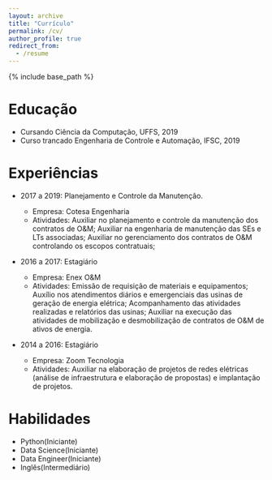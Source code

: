 ```yaml
---
layout: archive
title: "Currículo"
permalink: /cv/
author_profile: true
redirect_from:
  - /resume
---
```


{% include base_path %}

Educação
======
* Cursando Ciência da Computação, UFFS, 2019
* Curso trancado Engenharia de Controle e Automação, IFSC, 2019


Experiências
======
* 2017 a 2019: Planejamento e Controle da Manutenção.
  * Empresa: Cotesa Engenharia
   * Atividades: Auxiliar no planejamento e controle da manutenção dos contratos de O&M;
                 Auxiliar na engenharia de manutenção das SEs e LTs associadas;
                 Auxiliar no gerenciamento dos contratos de O&M controlando os escopos contratuais;
                 
* 2016 a 2017: Estagiário
  * Empresa: Enex O&M
   * Atividades: Emissão de requisição de materiais e equipamentos; 
                 Auxílio nos atendimentos diários e emergenciais das usinas de geração de energia elétrica; 
                 Acompanhamento das atividades realizadas e relatórios das usinas; 
                 Auxiliar na execução das atividades de mobilização e desmobilização de contratos de O&M de ativos de energia.
                 
* 2014 a 2016: Estagiário
  * Empresa: Zoom Tecnologia
   * Atividades: Auxiliar na elaboração de projetos de redes elétricas (análise de infraestrutura e elaboração de propostas) e implantação de projetos.
  
Habilidades
======
* Python(Iniciante)
* Data Science(Iniciante)
* Data Engineer(Iniciante)
* Inglês(Intermediário)





